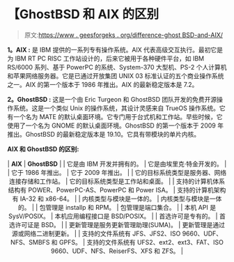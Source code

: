 # 【GhostBSD 和 AIX 的区别

> 原文:[https://www . geesforgeks . org/difference-ghost BSD-and-AIX/](https://www.geeksforgeeks.org/difference-between-ghostbsd-and-aix/)

**1。AIX :**
是 IBM 提供的一系列专有操作系统。AIX 代表高级交互执行。最初它是为 IBM RT PC RISC 工作站设计的，后来它被用于各种硬件平台，如 IBM RS/6000 系列、基于 PowerPC 的系统、System-370 大型机、PS-2 个人计算机和苹果网络服务器。它是已通过开放集团 UNIX 03 标准认证的五个商业操作系统之一。AIX 的第一个版本于 1986 年推出。AIX 的最新稳定版本是 7.2。

**2。GhostBSD :**
这是一个由 Eric Turgeon 和 GhostBSD 团队开发的免费开源操作系统。这是一个类似 Unix 的操作系统，其设计灵感来自 TrueOS 操作系统。它有一个名为 MATE 的默认桌面环境。它专门用于台式机和工作站。早些时候，它使用了一个名为 GNOME 的默认桌面环境。GhostBSD 的第一个版本于 2009 年推出。GhostBSD 的最新稳定版本是 19.10。它具有带模块的单片内核。

**AIX 和 GhostBSD 的区别:**

<center>

| **AIX** | **GhostBSD** |
| 它是由 IBM 开发并拥有的。 | 它是由埃里克·特金开发的。 |
| 它于 1986 年推出。 | 它于 2009 年推出。 |
| 它的目标系统类型是服务器、网络连接存储和工作站。 | 它的目标系统类型是工作站和桌面。 |
| 支持的计算机体系结构有 POWER、PowerPC-AS、PowerPC 和 Power ISA。 | 支持的计算机架构有 IA-32 和 x86-64。 |
| 内核类型与模块是一体的。 | 内核类型与模块是一体的。 |
| 包管理是 installp 和 RPM。 | 包管理是端口集合。 |
| 本机 API 是 SysV/POSIX。 | 本机应用编程接口是 BSD/POSIX。 |
| 首选许可是专有的。 | 首选许可证是 BSD。 |
| 更新管理是服务更新管理助理(SUMA)。 | 更新管理是通过源或网络二进制更新。 |
| 支持的文件系统有 JFS、JFS2、ISO 9660、UDF、NFS、SMBFS 和 GPFS。 | 支持的文件系统有 UFS2、ext2、ext3、FAT、ISO 9660、UDF、NFS、ReiserFS、XFS 和 ZFS。 |

</center>